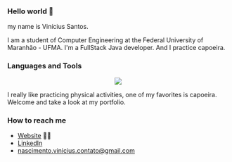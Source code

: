 ### Hello world 👋
my name is Vinícius Santos. 

I am a student of Computer Engineering at the Federal University of Maranhão - UFMA. I'm a FullStack Java developer. And I practice capoeira.

### Languages and Tools

<p align="center">
  <a href="https://skillicons.dev">
    <img src="https://skillicons.dev/icons?i=java,spring,js,nodejs,ts,postgres,mysql,mongodb,maven,git,docker,rabbitmq" />
  </a>
</p>



I really like practicing physical activities, one of my favorites is capoeira. Welcome and take a look at my portfolio.

### How to reach me
- [Website](link_to_your_website_or_blog)  🚧👷
- [LinkedIn](https://www.linkedin.com/in/vinisantosn/)
- nascimento.vinicius.contato@gmail.com

<!--
**vinisantosn/vinisantosn** is a ✨ _special_ ✨ repository because its `README.md` (this file) appears on your GitHub profile.

Here are some ideas to get you started:

- 🔭 I’m currently working on ...
- 🌱 I’m currently learning ...
- 👯 I’m looking to collaborate on ...
- 🤔 I’m looking for help with ...
- 💬 Ask me about ...
- 📫 How to reach me: ...
- 😄 Pronouns: ...
- ⚡ Fun fact: ...
-->
